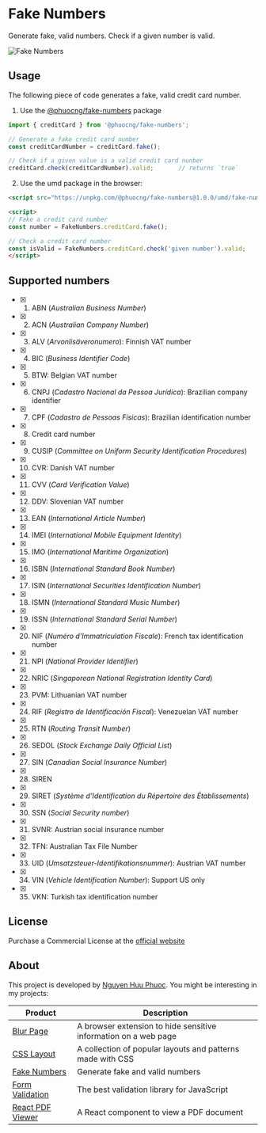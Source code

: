 # Fake Numbers
Generate fake, valid numbers. Check if a given number is valid.

![Fake Numbers](https://fakenumbers.io/assets/screenshot.png)

## Usage

The following piece of code generates a fake, valid credit card number.

1. Use the [@phuocng/fake-numbers](https://www.npmjs.com/package/@phuocng/fake-numbers) package

~~~ javascript
import { creditCard } from '@phuocng/fake-numbers';

// Generate a fake credit card number
const creditCardNumber = creditCard.fake();

// Check if a given value is a valid credit card nunber
creditCard.check(creditCardNumber).valid;       // returns `true`
~~~

2. Use the umd package in the browser:

~~~ html
<script src="https://unpkg.com/@phuocng/fake-numbers@1.0.0/umd/fake-numbers.min.js"></script>

<script>
// Fake a credit card number
const number = FakeNumbers.creditCard.fake();

// Check a credit card number
const isValid = FakeNumbers.creditCard.check('given number').valid;
</script>
~~~

## Supported numbers

* [x] 01. ABN (_Australian Business Number_)
* [x] 02. ACN (_Australian Company Number_)
* [x] 03. ALV (_Arvonlisäveronumero_): Finnish VAT number
* [x] 04. BIC (_Business Identifier Code_)
* [x] 05. BTW: Belgian VAT number
* [x] 06. CNPJ (_Cadastro Nacional da Pessoa Jurídica_): Brazilian company identifier
* [x] 07. CPF (_Cadastro de Pessoas Físicas_): Brazilian identification number
* [x] 08. Credit card number
* [x] 09. CUSIP (_Committee on Uniform Security Identification Procedures_)
* [x] 10. CVR: Danish VAT number
* [x] 11. CVV (_Card Verification Value_)
* [x] 12. DDV: Slovenian VAT number
* [x] 13. EAN (_International Article Number_)
* [x] 14. IMEI (_International Mobile Equipment Identity_)
* [x] 15. IMO (_International Maritime Organization_)
* [x] 16. ISBN (_International Standard Book Number_)
* [x] 17. ISIN (_International Securities Identification Number_)
* [x] 18. ISMN (_International Standard Music Number_)
* [x] 19. ISSN (_International Standard Serial Number_)
* [x] 20. NIF (_Numéro d'Immatriculation Fiscale_): French tax identification number
* [x] 21. NPI (_National Provider Identifier_)
* [x] 22. NRIC (_Singaporean National Registration Identity Card_)
* [x] 23. PVM: Lithuanian VAT number
* [x] 24. RIF (_Registro de Identificación Fiscal_): Venezuelan VAT number
* [x] 25. RTN (_Routing Transit Number_)
* [x] 26. SEDOL (_Stock Exchange Daily Official List_)
* [x] 27. SIN (_Canadian Social Insurance Number_)
* [x] 28. SIREN
* [x] 29. SIRET (_Système d’Identification du Répertoire des Établissements_)
* [x] 30. SSN (_Social Security number_)
* [x] 31. SVNR: Austrian social insurance number
* [x] 32. TFN: Australian Tax File Number
* [x] 33. UID (_Umsatzsteuer-Identifikationsnummer_): Austrian VAT number
* [x] 34. VIN (_Vehicle Identification Number_): Support US only
* [x] 35. VKN: Turkish tax identification number

## License
Purchase a Commercial License at the [official website](https://fakenumbers.io)

## About

This project is developed by [Nguyen Huu Phuoc](https://twitter.com/nghuuphuoc).
You might be interesting in my projects:

| Product                                           | Description                                                       |
|---------------------------------------------------|-------------------------------------------------------------------|
| [Blur Page](https://blur.page)                    | A browser extension to hide sensitive information on a web page   |
| [CSS Layout](https://csslayout.io)                | A collection of popular layouts and patterns made with CSS        |
| [Fake Numbers](https://fakenumbers.io)            | Generate fake and valid numbers                                   |
| [Form Validation](https://formvalidation.io)      | The best validation library for JavaScript                        |
| [React PDF Viewer](https://react-pdf-viewer.dev)  | A React component to view a PDF document                          |
